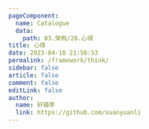 ```yaml
---
pageComponent: 
  name: Catalogue
  data: 
    path: 03.架构/20.心得
title: 心得
date: 2023-04-18 21:50:53
permalink: /framework/think/
sidebar: false
article: false
comment: false
editLink: false
author: 
  name: 轩辕李
  link: https://github.com/xuanyuanli
---
```

